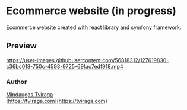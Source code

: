 # Ecommerce website (in progress)
Ecommerce website created with react library and symfony framework.

## Preview
https://user-images.githubusercontent.com/56818312/127619830-c36bc018-750c-4593-9725-69fac7edf918.mp4

### Author
[Mindaugas Tviraga](https://github.com/nubranger)  
[https://tviraga.com](https://tviraga.com)
